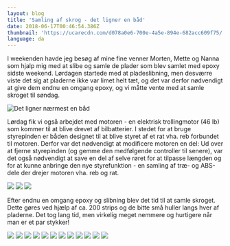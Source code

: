 ```yaml
---
layout: blog
title: 'Samling af skrog - det ligner en båd'
date: 2018-06-17T00:46:54.386Z
thumbnail: 'https://ucarecdn.com/d078a0e6-700e-4a5e-894e-682acc609f75/'
language: da
---
```


I weekenden havde jeg besøg af mine fine venner Morten, Mette og Nanna som hjalp mig med at slibe og samle de plader som blev samlet med epoxy sidste weekend. Lørdagen startede med at pladeslibning, men desværre viste det sig at pladerne ikke var limet helt tæt, og det var derfor nødvendigt at give dem endnu en omgang epoxy, og vi måtte vente med at samle skroget til søndag. 

![Det ligner nærmest en båd](https://ucarecdn.com/d078a0e6-700e-4a5e-894e-682acc609f75/)

Lørdag fik vi også arbejdet med motoren - en elektrisk trollingmotor (46 lb) som kommer til at blive drevet af bilbatterier. I stedet for at bruge styrepinden er båden designet til at blive styret af et rat vha. reb forbundet til motoren. Derfor var det nødvendigt at modificere motoren en del: Ud over at fjerne styrepinden (og gemme den medfølgende controller til senere), var det også nødvendigt at save en del af selve røret for at tilpasse længden og for at kunne anbringe den nye styrefunktion - en samling af træ- og ABS-dele der drejer motoren vha. reb og rat.

<div class="img-grid">
  <img src="https://ucarecdn.com/fd80a65a-20f5-445b-81aa-41e8b013d65c/-/format/auto/-/scale_crop/600x640/" class="img-grid__img">
  <img src="https://ucarecdn.com/0e8b8d58-d331-488f-9b21-383bd7c62d4b/-/format/auto/-/scale_crop/600x640/" class="img-grid__img">
  <img src="https://ucarecdn.com/6dff0c6e-2c5a-4243-aa26-97ff559d2bdc/-/format/auto/-/scale_crop/600x640/" class="img-grid__img">
</div>

Efter endnu en omgang epoxy og slibning blev det tid til at samle skroget. Dette gøres ved hjælp af ca. 200 strips og de bitte små huller langs hver af pladerne. Det tog lang tid, men virkelig meget nemmere og hurtigere når man er et par stykker!

<div class="img-grid">
  <img src="https://ucarecdn.com/aa022678-797b-42b9-b058-2829ee41cb12/-/format/auto/-/scale_crop/600x640/" class="img-grid__img">
  <img src="https://ucarecdn.com/da5e2c67-1dad-4f5d-a012-abad80777180/-/format/auto/-/scale_crop/600x640/" class="img-grid__img">
  <img src="https://ucarecdn.com/0d7982a0-163e-4d0c-9b7a-ffceaa0c7f0b/-/format/auto/-/scale_crop/600x640/" class="img-grid__img">
  <img src="https://ucarecdn.com/23d8d971-5014-494a-94a3-9fca619a2203/-/format/auto/-/scale_crop/600x640/" class="img-grid__img">
  <img src="https://ucarecdn.com/03f6cc85-1a67-4e33-a9bf-ad53f8691504/-/format/auto/-/scale_crop/600x640/" class="img-grid__img">
  <img src="https://ucarecdn.com/1da8db59-eb64-405c-9398-60ef3a40b4d5/-/format/auto/-/scale_crop/600x640/" class="img-grid__img">
  <img src="https://ucarecdn.com/bbc1e886-9e43-4d87-9d67-09d4ec64e860/-/format/auto/-/scale_crop/600x640/" class="img-grid__img">
  <img src="https://ucarecdn.com/7d7ac13f-241b-4e67-ae0d-6b01960d619b/-/format/auto/-/scale_crop/600x640/" class="img-grid__img">
  <img src="https://ucarecdn.com/2ad0fa65-43d7-4dfe-b085-bb74667cf77c/-/format/auto/-/scale_crop/600x640/" class="img-grid__img">
  <img src="https://ucarecdn.com/8dafcb64-d1e9-495c-b35e-bd85785cb68a/-/format/auto/-/scale_crop/600x640/" class="img-grid__img">
  <img src="https://ucarecdn.com/b19e598e-40c5-4ac0-900f-7965f29a4923/-/format/auto/-/scale_crop/600x640/" class="img-grid__img">
  <img src="https://ucarecdn.com/0acb1ec0-2457-4e47-9e4b-f5846405f0d6/-/format/auto/-/scale_crop/600x640/" class="img-grid__img">
</div>
